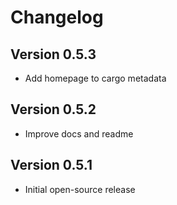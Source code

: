 # Changelog

## Version 0.5.3
* Add homepage to cargo metadata

## Version 0.5.2
* Improve docs and readme

## Version 0.5.1
* Initial open-source release
